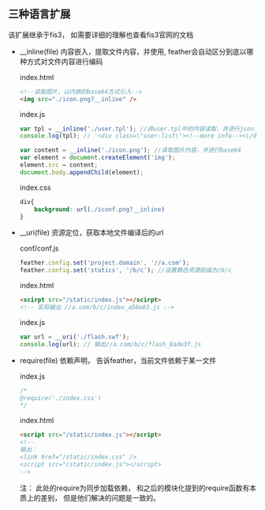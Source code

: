 ## 三种语言扩展

该扩展继承于fis3， 如需要详细的理解也查看fis3官网的文档

* __inline(file) 内容嵌入，提取文件内容，并使用, feather会自动区分到底以哪种方式对文件内容进行编码

    index.html

    ```html
    <!--读取图片，以内嵌的base64方式引入-->
    <img src="./icon.png?__inline" />
    ```

    index.js
    ```js
    var tpl = __inline('./user.tpl'); //讲user.tpl中的内容读取，并进行json_encode转换
    console.log(tpl); // '<div class=\"user-list\"><!--more info--><\/div>'

    var content = __inline('./icon.png'); //读取图片内容，并进行base64
    var element = document.createElement('img');
    element.src = content;
    document.body.appendChild(element);
    ```

    index.css
    ```css
    div{
        background: url(./iconf.png?__inline)
    }
    ```

* __uri(file)  资源定位，获取本地文件编译后的url

    conf/conf.js
    ```js
    feather.config.set('project.domain', '//a.com');
    feather.config.set('statics', '/b/c'); //设置静态资源前缀为/b/c
    ```

    index.html
    ```html
    <scirpt src="/static/index.js"></scirpt>
    <!-- 实际输出 //a.com/b/c/index_a56e83.js -->
    ```

    index.js
    ```js
    var url = __uri('./flash.swf');
    console.log(url); // 输出//a.com/b/c/flash_8ade3f.js
    ```

* require(file) 依赖声明， 告诉feather，当前文件依赖于某一文件

    index.js
    ```js
    /*
    @require('./index.css')
    */
    ```

    index.html
    ```html
    <script src="/static/index.js"></script>
    <!--
    输出：
    <link href="/static/index.css" />
    <script src="/static/index.js"></script>
    -->
    ```

    注： 此处的require为同步加载依赖， 和之后的模块化提到的require函数有本质上的差别， 但是他们解决的问题是一致的。